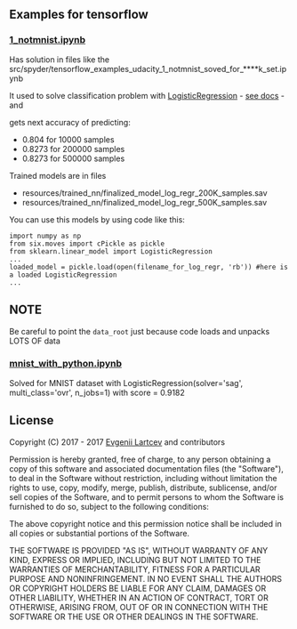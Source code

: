 
## Examples for tensorflow 
### [1_notmnist.ipynb](https://github.com/tensorflow/tensorflow/blob/master/tensorflow/examples/udacity/1_notmnist.ipynb)

  Has solution in files like the src/spyder/tensorflow_examples_udacity_1_notmnist_soved_for_****k_set.ipynb
   
  It used to solve classification problem with 
  [LogisticRegression](http://scikit-learn.org/stable/modules/generated/sklearn.linear_model.LogisticRegression.html) - 
  [see docs](http://scikit-learn.org/stable/modules/linear_model.html#logistic-regression) - 
  and
  
  gets next accuracy of predicting:
  - 0.804 for 10000 samples
  - 0.8273 for 200000 samples
  - 0.8273 for 500000 samples
  
  Trained models are in files
  - resources/trained_nn/finalized_model_log_regr_200K_samples.sav
  - resources/trained_nn/finalized_model_log_regr_500K_samples.sav
  
  You can use this models by using code like this:
  
    import numpy as np
    from six.moves import cPickle as pickle
    from sklearn.linear_model import LogisticRegression
    ...
    loaded_model = pickle.load(open(filename_for_log_regr, 'rb')) #here is a loaded LogisticRegression
    ...
  
## NOTE

Be careful to point the `data_root` just because code loads and unpacks LOTS OF data  

### [mnist_with_python.ipynb](https://raw.githubusercontent.com/Evegen55/math_with_python/master/src/jupiter/mnist_with_python.ipynb)

Solved for MNIST dataset with LogisticRegression(solver='sag', multi_class='ovr', n_jobs=1) with score = 0.9182

## License

Copyright (C) 2017 - 2017 [Evgenii Lartcev](https://github.com/Evegen55/) and contributors

Permission is hereby granted, free of charge, to any person obtaining a copy of this software and associated documentation files (the "Software"), to deal in the Software without restriction, including without limitation the rights to use, copy, modify, merge, publish, distribute, sublicense, and/or sell copies of the Software, and to permit persons to whom the Software is furnished to do so, subject to the following conditions:

The above copyright notice and this permission notice shall be included in all copies or substantial portions of the Software.

THE SOFTWARE IS PROVIDED "AS IS", WITHOUT WARRANTY OF ANY KIND, EXPRESS OR IMPLIED, INCLUDING BUT NOT LIMITED TO THE WARRANTIES OF MERCHANTABILITY, FITNESS FOR A PARTICULAR PURPOSE AND NONINFRINGEMENT. IN NO EVENT SHALL THE AUTHORS OR COPYRIGHT HOLDERS BE LIABLE FOR ANY CLAIM, DAMAGES OR OTHER LIABILITY, WHETHER IN AN ACTION OF CONTRACT, TORT OR OTHERWISE, ARISING FROM, OUT OF OR IN CONNECTION WITH THE SOFTWARE OR THE USE OR OTHER DEALINGS IN THE SOFTWARE.